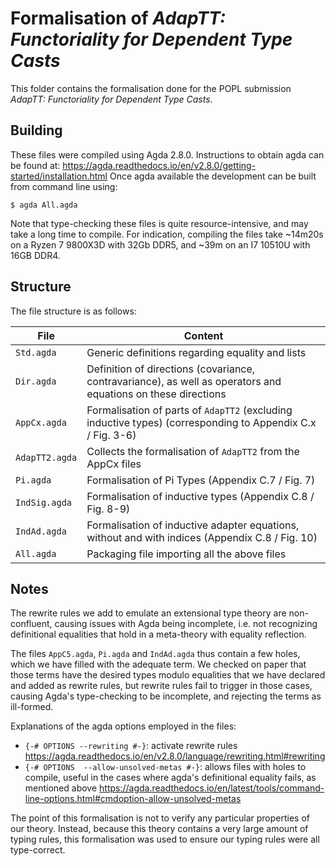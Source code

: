 # Formalisation of *AdapTT: Functoriality for Dependent Type Casts*

This folder contains the formalisation done for the POPL submission *AdapTT: Functoriality for Dependent Type Casts*.

## Building

These files were compiled using Agda 2.8.0.
Instructions to obtain agda can be found at: https://agda.readthedocs.io/en/v2.8.0/getting-started/installation.html
Once agda available the development can be built from command line using:

```
$ agda All.agda
```

Note that type-checking these files is quite resource-intensive, and may take a long time to compile.
For indication, compiling the files take ~14m20s on a Ryzen 7 9800X3D with 32Gb DDR5, and ~39m on an I7 10510U with 16GB DDR4.

## Structure

The file structure is as follows:

| File | Content |
|------|---------|
| `Std.agda` | Generic definitions regarding equality and lists
| `Dir.agda` | Definition of directions (covariance, contravariance), as well as operators and equations on these directions
| `AppCx.agda` | Formalisation of parts of `AdapTT2` (excluding inductive types) (corresponding to Appendix C.x / Fig. 3-6)
| `AdapTT2.agda` | Collects the formalisation of `AdapTT2` from the AppCx files
| `Pi.agda` | Formalisation of Pi Types (Appendix C.7 / Fig. 7)
| `IndSig.agda` | Formalisation of inductive types (Appendix C.8 / Fig. 8-9)
| `IndAd.agda` | Formalisation of inductive adapter equations, without and with indices (Appendix C.8 / Fig. 10)
| `All.agda` | Packaging file importing all the above files

## Notes

The rewrite rules we add to emulate an extensional type theory are non-confluent, causing issues with Agda being incomplete, i.e. not recognizing definitional equalities that hold in a meta-theory with equality reflection.

The files `AppC5.agda`, `Pi.agda` and `IndAd.agda` thus contain a few holes, which we have filled with the adequate term. We checked on paper that those terms have the desired types modulo equalities that we have declared and added as rewrite rules, but rewrite rules fail to trigger in those cases, causing Agda's type-checking to be incomplete, and rejecting the terms as ill-formed.

Explanations of the agda options employed in the files:
- `{-# OPTIONS --rewriting #-}`: activate rewrite rules https://agda.readthedocs.io/en/v2.8.0/language/rewriting.html#rewriting
- `{-# OPTIONS  --allow-unsolved-metas #-}`: allows files with holes to compile, useful in the cases where agda's definitional equality fails, as mentioned above https://agda.readthedocs.io/en/latest/tools/command-line-options.html#cmdoption-allow-unsolved-metas

The point of this formalisation is not to verify any particular properties of our theory. Instead, because this theory contains a very large amount of typing rules, this formalisation was used to ensure our typing rules were all type-correct.